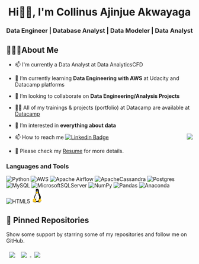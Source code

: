 <h1 align="center">Hi✌🏻, I'm Collinus Ajinjue Akwayaga</h1>
<h3 align="center">Data Engineer | Database Analyst | Data Modeler | Data Analyst</h3>

<!---
![Profile Views](https://komarev.com/ghpvc/?username=essraahmed&color=blue)
[![Linkedin Badge](https://img.shields.io/badge/-esraahmed-0072b1?style=flat&logo=Linkedin&logoColor=white)](https://www.linkedin.com/in/esraa-ahmed-ibrahim2/ "Connect on LinkedIn")
--->

## 👩🏻‍💻About Me
- 📫 I'm currently a Data Analyst at Data AnalyticsCFD
- 🌱 I’m currently learning **Data Engineering with AWS** at Udacity and Datacamp platforms

- 👯 I’m looking to collaborate on **Data Engineering/Analysis Projects**

- 👨‍💻 All of my trainings & projects (portfolio) at Datacamp are available at [Datacamp](https://www.datacamp.com/portfolio/collinusakwayaga)

- 👀 I’m interested in **everything about data**
- 📫 How to reach me [![Linkedin Badge](https://img.shields.io/badge/-Collinus-0072b1?style=flat&logo=Linkedin&logoColor=white)](https://www.linkedin.com/in/akwayaga-collinus-ajinjue/ "Connect on LinkedIn")
  <img src="https://media.giphy.com/media/VekcnHOwOI5So/giphy.gif" align="right" height="220" />
- 📄 Please check my [Resume](https://drive.google.com/file/d/1g8WHDJbPG_wI3Z04Rnoykh6ks6HKP1eB/view?usp=drive_link) for more details.


### Languages and Tools
![Python](https://img.shields.io/badge/python-3670A0?style=flat&logo=python&logoColor=ffdd54) 
![AWS](https://img.shields.io/badge/AWS-%23FF9900.svg?style=flat&logo=amazon-aws&logoColor=white) 
![Apache Airflow](https://img.shields.io/badge/Apache%20Airflow-017CEE?style=flat&logo=Apache%20Airflow&logoColor=white) 
![ApacheCassandra](https://img.shields.io/badge/cassandra-%231287B1.svg?style=flat&logo=apache-cassandra&logoColor=white) 
![Postgres](https://img.shields.io/badge/postgres-%23316192.svg?style=flat&logo=postgresql&logoColor=white) 
![MySQL](https://img.shields.io/badge/mysql-%2300f.svg?style=flat&logo=mysql&logoColor=white) 
![MicrosoftSQLServer](https://img.shields.io/badge/Microsoft%20SQL%20Sever-CC2927?style=flat&logo=microsoft%20sql%20server&logoColor=white) 
![NumPy](https://img.shields.io/badge/numpy-%23013243.svg?style=flat&logo=numpy&logoColor=white) 
![Pandas](https://img.shields.io/badge/pandas-%23150458.svg?style=flat&logo=pandas&logoColor=white) 
![Anaconda](https://img.shields.io/badge/Anaconda-%2344A833.svg?style=flat&logo=anaconda&logoColor=white) 
![HTML5](https://img.shields.io/badge/html5-%23E34F26.svg?style=flat&logo=html5&logoColor=white) 
<a href="https://www.linux.org/" target="_blank"> 
<img src="https://raw.githubusercontent.com/devicons/devicon/master/icons/linux/linux-original.svg" alt="linux" width="30" height="40"/> </a>

## 📌 Pinned Repositories 

Show some support by starring some of my repositories and follow me on GitHub.


<a href="https://github.com/ajinjue/Data_Warehouse_Redshift">
  <img align="left" style="margin:0.5rem" src="https://github-readme-stats.vercel.app/api/pin/?username=ajinjue&repo=Data_Warehouse_Redshift&title_color=ffffff&text_color=c9cacc&icon_color=4AB197&bg_color=1A2B34" />
</a>

<a href="https://github.com/ajinjue/Data_Modeling_with_Cassandra">
  <img align="center" style="margin:0.5rem" src="https://github-readme-stats.vercel.app/api/pin/?username=ajinjue&repo=Data_Modelling_with_Cassandra&title_color=ffffff&text_color=c9cacc&icon_color=4AB197&bg_color=1A2B34" />
</a>

<a href="https://github.com/ajinjue/Wrangling-Analyze-Data-Project">
  <img align="center" style="margin:0.5rem" src="https://github-readme-stats.vercel.app/api/pin/?username=ajinjue&repo=Wrangling-Analyze-Data-Project&title_color=ffffff&text_color=c9cacc&icon_color=4AB197&bg_color=1A2B34" />
</a>

